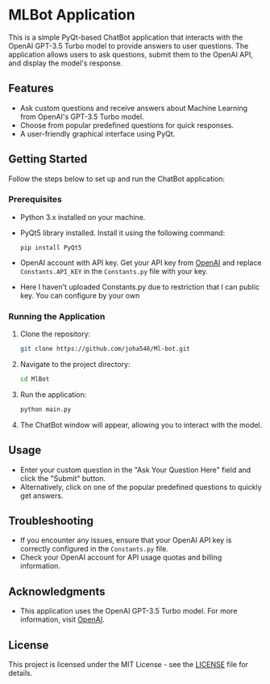 # MLBot Application

This is a simple PyQt-based ChatBot application that interacts with the OpenAI GPT-3.5 Turbo model to provide answers to user questions. The application allows users to ask questions, submit them to the OpenAI API, and display the model's response.

## Features

- Ask custom questions and receive answers about Machine Learning from OpenAI's GPT-3.5 Turbo model.
- Choose from popular predefined questions for quick responses.
- A user-friendly graphical interface using PyQt.

## Getting Started

Follow the steps below to set up and run the ChatBot application:

### Prerequisites

- Python 3.x installed on your machine.
- PyQt5 library installed. Install it using the following command:

  ```
  pip install PyQt5
  ```

- OpenAI account with API key. Get your API key from [OpenAI](https://beta.openai.com/signup/) and replace `Constants.API_KEY` in the `Constants.py` file with your key.
- Here I haven't uploaded Constants.py due to restriction that I can public key. You can configure by your own

### Running the Application

1. Clone the repository:

   ```bash
   git clone https://github.com/joha546/Ml-bot.git
   ```

2. Navigate to the project directory:

   ```bash
   cd MlBot
   ```

3. Run the application:

   ```bash
   python main.py
   ```

4. The ChatBot window will appear, allowing you to interact with the model.

## Usage

- Enter your custom question in the "Ask Your Question Here" field and click the "Submit" button.
- Alternatively, click on one of the popular predefined questions to quickly get answers.

## Troubleshooting

- If you encounter any issues, ensure that your OpenAI API key is correctly configured in the `Constants.py` file.
- Check your OpenAI account for API usage quotas and billing information.

## Acknowledgments

- This application uses the OpenAI GPT-3.5 Turbo model. For more information, visit [OpenAI](https://beta.openai.com/).

## License

This project is licensed under the MIT License - see the [LICENSE](LICENSE) file for details.
```
